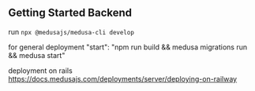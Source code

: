 ## Getting Started Backend

run `npx @medusajs/medusa-cli develop`

 <!-- empanadas.inc.service@gmail.com - Empanadasinc2024 -->

for general deployment
"start": "npm run build && medusa migrations run && medusa start"

deployment on rails
https://docs.medusajs.com/deployments/server/deploying-on-railway

